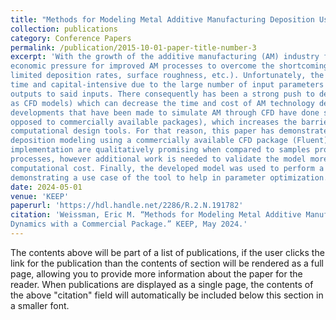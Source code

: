 ```yaml
---
title: "Methods for Modeling Metal Additive Manufacturing Deposition Using Computational Fluid Dynamics with a Commercial Package"
collection: publications
category: Conference Papers
permalink: /publication/2015-10-01-paper-title-number-3
excerpt: 'With the growth of the additive manufacturing (AM) industry for metal components, there is an
economic pressure for improved AM processes to overcome the shortcomings of current AM technologies (i.e.,
limited deposition rates, surface roughness, etc.). Unfortunately, the development of these processes can be 
time and capital-intensive due to the large number of input parameters and the sensitivity of the process’s
outputs to said inputs. There consequently has been a strong push to develop computational design tools (such 
as CFD models) which can decrease the time and cost of AM technology developments. However, many of the 
developments that have been made to simulate AM through CFD have done so on custom CFD packages (as 
opposed to commercially available packages), which increases the barrier to entry of employing 
computational design tools. For that reason, this paper has demonstrated a method for simulating fused 
deposition modeling using a commercially available CFD package (Fluent). The results from this 
implementation are qualitatively promising when compared to samples produced by existing metal AM 
processes, however additional work is needed to validate the model more rigorously and to reduce the 
computational cost. Finally, the developed model was used to perform a parameter sweep, thereby 
demonstrating a use case of the tool to help in parameter optimization.'
date: 2024-05-01
venue: 'KEEP'
paperurl: 'https://hdl.handle.net/2286/R.2.N.191782'
citation: 'Weissman, Eric M. “Methods for Modeling Metal Additive Manufacturing Deposition Using Computational Fluid 
Dynamics with a Commercial Package.” KEEP, May 2024.'
---
```


The contents above will be part of a list of publications, if the user clicks the link for the publication than the contents of section will be rendered as a full page, allowing you to provide more information about the paper for the reader. When publications are displayed as a single page, the contents of the above "citation" field will automatically be included below this section in a smaller font.
